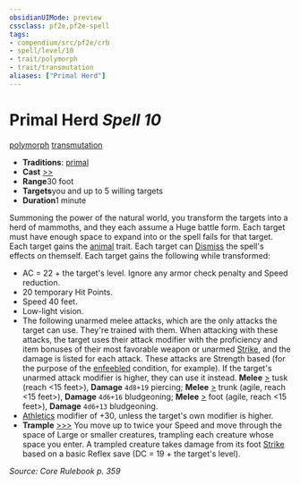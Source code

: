 ```yaml
---
obsidianUIMode: preview
cssclass: pf2e,pf2e-spell
tags:
- compendium/src/pf2e/crb
- spell/level/10
- trait/polymorph
- trait/transmutation
aliases: ["Primal Herd"]
---
```

# Primal Herd *Spell 10*   
[polymorph](../../Rules/traits/polymorph.md)  [transmutation](../../Rules/traits/transmutation.md)  

- **Traditions**: [primal](../../Rules/traits/primal.md)
- **Cast** [>>](../../Rules/core-rulebook/chapter-9-playing-the-game.md#Actions "Two-Action") 
- **Range**30 foot
- **Targets**you and up to 5 willing targets
- **Duration**1 minute

Summoning the power of the natural world, you transform the targets into a herd of mammoths, and they each assume a Huge battle form. Each target must have enough space to expand into or the spell fails for that target. Each target gains the [animal](../../Rules/traits/animal.md) trait. Each target can [Dismiss](../../Rules/actions/dismiss.md) the spell's effects on themself. Each target gains the following while transformed:

- AC = 22 + the target's level. Ignore any armor check penalty and Speed reduction.
- 20 temporary Hit Points.
- Speed 40 feet.
- Low-light vision.
- The following unarmed melee attacks, which are the only attacks the target can use. They're trained with them. When attacking with these attacks, the target uses their attack modifier with the proficiency and item bonuses of their most favorable weapon or unarmed [Strike](../../Rules/actions/strike.md), and the damage is listed for each attack. These attacks are Strength based (for the purpose of the [enfeebled](../../Rules/conditions.md#Enfeebled) condition, for example). If the target's unarmed attack modifier is higher, they can use it instead. **Melee** [>](../../Rules/core-rulebook/chapter-9-playing-the-game.md#Actions "Single Action") tusk (reach <15 feet>), **Damage** `4d8+19` piercing; **Melee** [>](../../Rules/core-rulebook/chapter-9-playing-the-game.md#Actions "Single Action") trunk (agile, reach <15 feet>), **Damage** `4d6+16` bludgeoning; **Melee** [>](../../Rules/core-rulebook/chapter-9-playing-the-game.md#Actions "Single Action") foot (agile, reach <15 feet>), **Damage** `4d6+13` bludgeoning.
- [Athletics](../skills.md#Athletics) modifier of +30, unless the target's own modifier is higher.
- **Trample** [>>>](../../Rules/core-rulebook/chapter-9-playing-the-game.md#Actions "Three-Action") You move up to twice your Speed and move through the space of Large or smaller creatures, trampling each creature whose space you enter. A trampled creature takes damage from its foot [Strike](../../Rules/actions/strike.md) based on a basic Reflex save (DC = 19 + the target's level).

*Source: Core Rulebook p. 359*